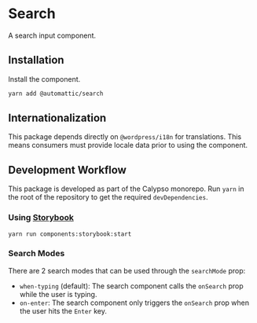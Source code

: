 # Search

A search input component.

## Installation

Install the component.

```bash
yarn add @automattic/search
```

## Internationalization

This package depends directly on `@wordpress/i18n` for translations. This means consumers must provide locale data prior to using the component.

## Development Workflow

This package is developed as part of the Calypso monorepo. Run `yarn`
in the root of the repository to get the required `devDependencies`.

### Using [Storybook](https://storybook.js.org/)

`yarn run components:storybook:start`

### Search Modes

There are 2 search modes that can be used through the `searchMode` prop:

- `when-typing` (default): The search component calls the `onSearch` prop while the user is typing.
- `on-enter`: The search component only triggers the `onSearch` prop when the user hits the `Enter` key.
